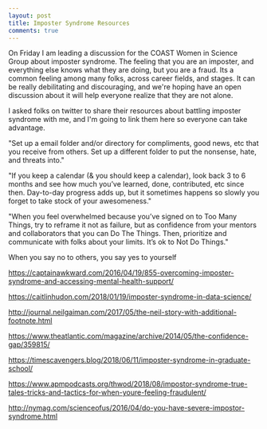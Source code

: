 ```yaml
---
layout: post
title: Imposter Syndrome Resources
comments: true
---
```


On Friday I am leading a discussion for the COAST Women in Science Group about imposter syndrome. The feeling that you are an imposter, and everything else knows what they are doing, but you are a fraud. Its a common feeling among many folks, across career fields, and stages. It can be really debilitating and discouraging, and we're hoping have an open discussion about it will help everyone realize that they are not alone. 

I asked folks on twitter to share their resources about battling imposter syndrome with me, and I'm going to link them here so everyone can take advantage. 

"Set up a email folder and/or directory for compliments, good news, etc that you receive from others. Set up a different folder to put the nonsense, hate, and threats into."

"If you keep a calendar (& you should keep a calendar), look back 3 to 6 months and see how much you’ve learned, done, contributed, etc since then. Day-to-day progress adds up, but it sometimes happens so slowly you forget to take stock of your awesomeness."

"When you feel overwhelmed because you’ve signed on to Too Many Things, try to reframe it not as failure, but as confidence from your mentors and collaborators that you can Do The Things. Then, prioritize and communicate with folks about your limits. It’s ok to Not Do Things."

When you say no to others, you say yes to yourself

https://captainawkward.com/2016/04/19/855-overcoming-imposter-syndrome-and-accessing-mental-health-support/

https://caitlinhudon.com/2018/01/19/imposter-syndrome-in-data-science/

http://journal.neilgaiman.com/2017/05/the-neil-story-with-additional-footnote.html

https://www.theatlantic.com/magazine/archive/2014/05/the-confidence-gap/359815/

https://timescavengers.blog/2018/06/11/imposter-syndrome-in-graduate-school/

https://www.apmpodcasts.org/thwod/2018/08/impostor-syndrome-true-tales-tricks-and-tactics-for-when-youre-feeling-fraudulent/

http://nymag.com/scienceofus/2016/04/do-you-have-severe-impostor-syndrome.html

